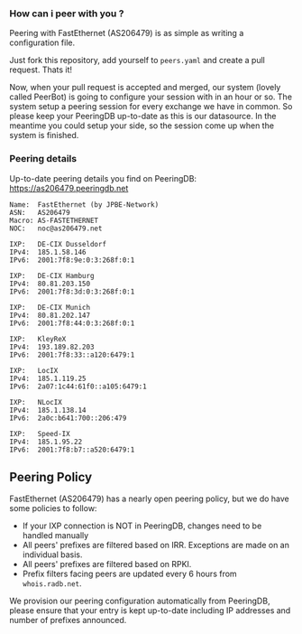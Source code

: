 ### How can i peer with you ? ###

Peering with FastEthernet (AS206479) is as simple as writing a configuration file.

Just fork this repository, add yourself to ```peers.yaml``` and create a pull request. Thats it!

Now, when your pull request is accepted and merged, our system (lovely called PeerBot) is going to configure your session with in an hour or so.
The system setup a peering session for every exchange we have in common. So please keep your PeeringDB up-to-date as this is our datasource.
In the meantime you could setup your side, so the session come up when the system is finished.

### Peering details ###

Up-to-date peering details you find on PeeringDB: https://as206479.peeringdb.net

```
Name:  FastEthernet (by JPBE-Network)
ASN:   AS206479
Macro: AS-FASTETHERNET
NOC:   noc@as206479.net

IXP:   DE-CIX Dusseldorf
IPv4:  185.1.58.146
IPv6:  2001:7f8:9e:0:3:268f:0:1

IXP:   DE-CIX Hamburg
IPv4:  80.81.203.150
IPv6:  2001:7f8:3d:0:3:268f:0:1

IXP:   DE-CIX Munich
IPv4:  80.81.202.147
IPv6:  2001:7f8:44:0:3:268f:0:1

IXP:   KleyReX
IPv4:  193.189.82.203
IPv6:  2001:7f8:33::a120:6479:1

IXP:   LocIX
IPv4:  185.1.119.25
IPv6:  2a07:1c44:61f0::a105:6479:1

IXP:   NLocIX
IPv4:  185.1.138.14
IPv6:  2a0c:b641:700::206:479

IXP:   Speed-IX
IPv4:  185.1.95.22
IPv6:  2001:7f8:b7::a520:6479:1

```
## Peering Policy ##

FastEthernet (AS206479) has a nearly open peering policy, but we do have some policies to follow:

 * If your IXP connection is NOT in PeeringDB, changes need to be handled manually
 * All peers' prefixes are filtered based on IRR. Exceptions are made on an individual basis.
 * All peers' prefixes are filtered based on RPKI.
 * Prefix filters facing peers are updated every 6 hours from `whois.radb.net`.

We provision our peering configuration automatically from PeeringDB, please ensure that your entry is kept up-to-date including IP addresses and number of prefixes announced.

